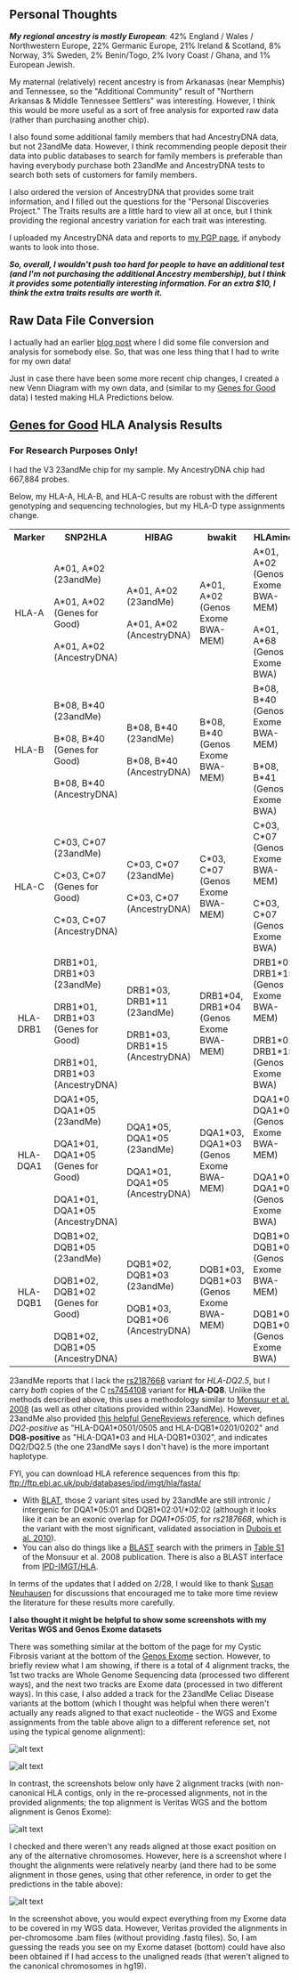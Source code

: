 Personal Thoughts
-----------------

***My regional ancestry is mostly European***: 42% England / Wales / Northwestern Europe, 22% Germanic Europe, 21% Ireland & Scotland, 8% Norway, 3% Sweden, 2% Benin/Togo, 2% Ivory Coast / Ghana, and 1% European Jewish.

My maternal (relatively) recent ancestry is from Arkanasas (near Memphis) and Tennessee, so the "Additional Community" result of "Northern Arkansas & Middle Tennessee Settlers" was interesting.  However, I think this would be more useful as a sort of free analysis for exported raw data (rather than purchasing another chip).

I also found some additional family members that had AncestryDNA data, but not 23andMe data.  However, I think recommending people deposit their data into public databases to search for family members is preferable than having everybody purchase both 23andMe and AncestryDNA tests to search both sets of customers for family members.  

I also ordered the version of AncestryDNA that provides some trait information, and I filled out the questions for the "Personal Discoveries Project."  The Traits results are a little hard to view all at once, but I think providing the regional ancestry variation for each trait was interesting.

I uploaded my AncestryDNA data and reports to [my PGP page](https://my.pgp-hms.org/profile/hu832966), if anybody wants to look into those.

***So, overall, I wouldn't push too hard for people to have an additional test (and I'm not purchasing the additional Ancestry membership), but I think it provides some potentially interesting information.  For an extra $10, I think the extra traits results are worth it.***

Raw Data File Conversion
-----------

I actually had an earlier [blog post](http://cdwscience.blogspot.com/2013/12/additional-analysis-of-ancestrydna-data.html) where I did some file conversion and analysis for somebody else.  So, that was one less thing that I had to write for my own data!

Just in case there have been some more recent chip changes, I created a new Venn Diagram with my own data, and (similar to my [Genes for Good](https://github.com/cwarden45/DTC_Scripts/tree/master/Genes_for_Good) data) I tested making HLA Predictions below.

[Genes for Good](https://github.com/cwarden45/DTC_Scripts/tree/master/Genes_for_Good) HLA Analysis Results
-----------

### For Research Purposes Only! ###

I had the V3 23andMe chip for my sample.  My AncestryDNA chip had 667,884 probes.

Below, my HLA-A, HLA-B, and HLA-C results are robust with the different genotyping and sequencing technologies, but my HLA-D type assignments change.

<table>
  <tbody>
    <tr>
      <th align="center">Marker</th>
      <th align="center">SNP2HLA</th>
      <th align="center">HIBAG</th>
      <th align="center">bwakit</th>
      <th align="center">HLAminer</th>
    </tr>
    <tr>
      <td align="center">HLA-A</td>
      <td align="left">A*01, A*02<br/>(23andMe)<br/><br/>A*01, A*02<br/>(Genes for Good)<br/><br/>A*01, A*02<br/>(AncestryDNA)</td>
      <td align="left">A*01, A*02<br/>(23andMe)<br/><br/>A*01, A*02<br/>(AncestryDNA)</td>
      <td align="left">A*01, A*02<br/>(Genos Exome BWA-MEM)</td>
      <td align="left">A*01, A*02<br/>(Genos Exome BWA-MEM)<br/><br/>A*01, A*68<br/>(Genos Exome BWA)</td>
     </tr>
    <tr>
      <td align="center">HLA-B</td>
      <td align="left">B*08, B*40<br/>(23andMe)<br/><br/>B*08, B*40<br/>(Genes for Good)<br/><br/>B*08, B*40<br/>(AncestryDNA)</td>
      <td align="left">B*08, B*40<br/>(23andMe)<br/><br/>B*08, B*40<br/>(AncestryDNA)</td>
      <td align="left">B*08, B*40<br/>(Genos Exome BWA-MEM)</td>
      <td align="left">B*08, B*40<br/>(Genos Exome BWA-MEM)<br/><br/>B*08, B*41<br/>(Genos Exome BWA)</td>
     </tr>
    <tr>
      <td align="center">HLA-C</td>
      <td align="left">C*03, C*07<br/>(23andMe)<br/><br/>C*03, C*07<br/>(Genes for Good)<br/><br/>C*03, C*07<br/>(AncestryDNA)</td>
      <td align="left">C*03, C*07<br/>(23andMe)<br/><br/>C*03, C*07<br/>(AncestryDNA)</td>
      <td align="left">C*03, C*07<br/>(Genos Exome BWA-MEM)</td>
      <td align="left">C*03, C*07<br/>(Genos Exome BWA-MEM)<br/><br/>C*03, C*07<br/>(Genos Exome BWA)</td>
     </tr>
    <tr>
      <td align="center">HLA-DRB1</td>
      <td align="left">DRB1*01, DRB1*03<br/>(23andMe)<br/><br/>DRB1*01, DRB1*03<br/>(Genes for Good)<br/><br/>DRB1*01, DRB1*03<br/>(AncestryDNA)</td>
      <td align="left">DRB1*03, DRB1*11<br/>(23andMe)<br/><br/>DRB1*03, DRB1*15<br/>(AncestryDNA)</td>
      <td align="left">DRB1*04, DRB1*04<br/>(Genos Exome BWA-MEM)</td>
      <td align="left">DRB1*01, DRB1*15<br/>(Genos Exome BWA-MEM)<br/><br/>DRB1*01, DRB1*15<br/>(Genos Exome BWA)</td>
     </tr>
     <tr>
      <td align="center">HLA-DQA1</td>
      <td align="left">DQA1*05, DQA1*05<br/>(23andMe)<br/><br/>DQA1*01, DQA1*05<br/>(Genes for Good)<br/><br/>DQA1*01, DQA1*05<br/>(AncestryDNA)</td>
      <td align="left">DQA1*05, DQA1*05<br/>(23andMe)<br/><br/>DQA1*01, DQA1*05<br/>(AncestryDNA)</td>
      <td align="left">DQA1*03, DQA1*03<br/>(Genos Exome BWA-MEM)</td>
      <td align="left">DQA1*02, DQA1*03<br/>(Genos Exome BWA-MEM)<br/><br/>DQA1*02, DQA1*03<br/>(Genos Exome BWA)</td>
     </tr>
     <tr>
      <td align="center">HLA-DQB1</td>
      <td align="left">DQB1*02, DQB1*05<br/>(23andMe)<br/><br/>DQB1*02, DQB1*02<br/>(Genes for Good)<br/><br/>DQB1*02, DQB1*05<br/>(AncestryDNA)</td>
      <td align="left">DQB1*02, DQB1*03<br/>(23andMe)<br/><br/>DQB1*03, DQB1*06<br/>(AncestryDNA)</td>
      <td align="left">DQB1*03, DQB1*03<br/>(Genos Exome BWA-MEM)</td>
      <td align="left">DQB1*02, DQB1*03<br/>(Genos Exome BWA-MEM)<br/><br/>DQB1*02, DQB1*03<br/>(Genos Exome BWA)</td>
     </tr>
</tbody>
</table>

23andMe reports that I lack the [rs2187668](https://www.ncbi.nlm.nih.gov/snp/rs2187668) variant for *HLA-DQ2.5*, but I carry *both* copies of the C [rs7454108](https://www.ncbi.nlm.nih.gov/snp/rs7454108) variant for **HLA-DQ8**.  Unlike the methods described above, this uses a methodology similar to [Monsuur et al. 2008](https://journals.plos.org/plosone/article?id=10.1371/journal.pone.0002270) (as well as other citations provided within 23andMe).  However, 23andMe also provided [this helpful GeneReviews reference](https://www.ncbi.nlm.nih.gov/books/NBK1727/), which defines *DQ2-positive* as "HLA-DQA1\*0501/0505 and
HLA-DQB1\*0201/0202" and **DQ8-positive** as "HLA-DQA1\*03 and
HLA-DQB1\*0302", and indicates DQ2/DQ2.5 (the one 23andMe says I don't have) is the more important haplotype.

FYI, you can download HLA reference sequences from this ftp: ftp://ftp.ebi.ac.uk/pub/databases/ipd/imgt/hla/fasta/ <br />
* With [BLAT](https://genome.ucsc.edu/cgi-bin/hgBlat?command=start), those 2 variant sites used by 23andMe are still intronic / intergenic for DQA1\*05:01 and DQB1\*02:01/\*02:02 (although it looks like it can be an exonic overlap for *DQA1\*05:05*, for *rs2187668*, which is the variant with the most significant, validated association in [Dubois et al. 2010](https://www.ncbi.nlm.nih.gov/pmc/articles/PMC2847618/)).<br />
* You can also do things like a [BLAST](https://blast.ncbi.nlm.nih.gov/Blast.cgi) search with the primers in [Table S1](https://journals.plos.org/plosone/article?id=10.1371/journal.pone.0002270#s5) of the Monsuur et al. 2008 publication.  There is also a BLAST interface from [IPD-IMGT/HLA](https://www.ebi.ac.uk/ipd/imgt/hla/blast.html).

In terms of the updates that I added on 2/28, I would like to thank [Susan Neuhausen](https://www.cityofhope.org/people/neuhausen-susan) for discussions that encouraged me to take more time review the literature for these results more carefully.

**I also thought it might be helpful to show some screenshots with my Veritas WGS and Genos Exome datasets**

There was something similar at the bottom of the page for my Cystic Fibrosis variant at the bottom of the [Genos Exome](https://github.com/cwarden45/DTC_Scripts/tree/master/Genos_Exome) section.  However, to briefly review what I am showing, if there is a total of 4 alignment tracks, the 1st two tracks are Whole Genome Sequencing data (processed two different ways), and the next two tracks are Exome data (processed in two different ways).  In this case, I also added a track for the 23andMe Celiac Disease variants at the bottom (which I thought was helpful when there weren't actually any reads aligned to that exact nucleotide - the WGS and Exome assignments from the table above align to a different reference set, not using the typical genome alignment):

![alt text](Veritas_Genos_HLA-DQA1.png "HLA-DQA1 / rs2187668 Alignment View")

![alt text](Veritas_Genos_rs7454108.png "'HLA-DQB1' rs7454108 Alignment View")

In contrast, the screenshots below only have 2 alignment tracks (with non-canonical HLA contigs, only in the re-processed alignments, not in the provided alignments; the top alignment is Veritas WGS and the bottom alignment is Genos Exome):

![alt text](chr6_cox_hap2.png "Overall View of chr6_COX_hap2 Contig")

I checked and there weren't any reads aligned at those exact position on any of the alternative chromosomes.  However, here is a screenshot where I thought the alignments were relatively nearby (and there had to be some alignment in those genes, using that other reference, in order to get the predictions in the table above):

![alt text](chr6_ssto_hap7_nearby.png "View of chr6_SSTO_hap7 Contig near rs2187668")

In the screenshot above, you would expect everything from my Exome data to be covered in my WGS data.  However, Veritas provided the alignments in per-chromosome .bam files (without providing .fastq files).  So, I am guessing the reads you see on my Exome dataset (bottom) could have also been obtained if I had access to the unaligned reads (that weren't aligned to the canonical chromosomes in hg19).
